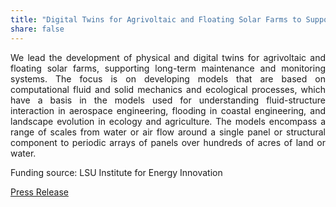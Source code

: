 ```yaml
---
title: "Digital Twins for Agrivoltaic and Floating Solar Farms to Support Design Exploration, Deployment, and Multi-Objective Optimization for Setting Best Practices"
share: false
---
```


<p style="text-align: justify;">
We lead the development of physical and digital twins for agrivoltaic and floating solar farms, supporting long-term maintenance and monitoring systems. The focus is on developing models that are based on computational fluid and solid mechanics and ecological processes, which have a basis in the models used for understanding fluid-structure interaction in aerospace engineering, flooding in coastal engineering, and landscape evolution in ecology and agriculture. The models encompass a range of scales from water or air flow around a single panel or structural component to periodic arrays of panels over hundreds of acres of land or water.
</p>

Funding source: LSU Institute for Energy Innovation

<a href="https://www.lsu.edu/eng/news/2024/02/solar-farming-tool.php" target="_blank">Press Release</a>
